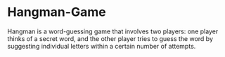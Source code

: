 # Hangman-Game
Hangman is a word-guessing game that involves two players: one player thinks of a secret word, and the other player tries to guess the word by suggesting individual letters within a certain number of attempts. 
